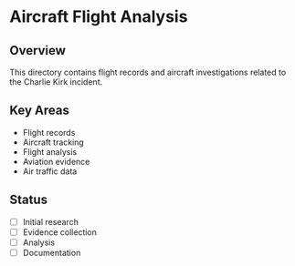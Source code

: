 # Aircraft Flight Analysis

## Overview
This directory contains flight records and aircraft investigations related to the Charlie Kirk incident.

## Key Areas
- Flight records
- Aircraft tracking
- Flight analysis
- Aviation evidence
- Air traffic data

## Status
- [ ] Initial research
- [ ] Evidence collection
- [ ] Analysis
- [ ] Documentation